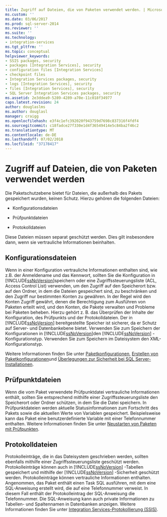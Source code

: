 ```yaml
---
title: Zugriff auf Dateien, die von Paketen verwendet werden. | Microsoft-Dokumentation
ms.custom: ''
ms.date: 03/06/2017
ms.prod: sql-server-2014
ms.reviewer: ''
ms.suite: ''
ms.technology:
- integration-services
ms.tgt_pltfrm: ''
ms.topic: conceptual
helpviewer_keywords:
- SSIS packages, security
- packages [Integration Services], security
- configuration files [Integration Services]
- checkpoint files
- Integration Services packages, security
- logs [Integration Services], security
- files [Integration Services], security
- SQL Server Integration Services packages, security
ms.assetid: 2e3ddea9-5289-4289-a70e-11c018f34977
caps.latest.revision: 24
author: douglaslms
ms.author: douglasl
manager: craigg
ms.openlocfilehash: e3f4c1efc392020f943759d7698c837316f4fdf4
ms.sourcegitcommit: c18fadce27f330e1d4f36549414e5c84ba2f46c2
ms.translationtype: MT
ms.contentlocale: de-DE
ms.lasthandoff: 07/02/2018
ms.locfileid: "37178417"
---
```

# <a name="access-to-files-used-by-packages"></a>Zugriff auf Dateien, die von Paketen verwendet werden
  Die Paketschutzebene bietet für Dateien, die außerhalb des Pakets gespeichert wurden, keinen Schutz. Hierzu gehören die folgenden Dateien:  
  
-   Konfigurationsdateien  
  
-   Prüfpunktdateien  
  
-   Protokolldateien  
  
 Diese Dateien müssen separat geschützt werden. Dies gilt insbesondere dann, wenn sie vertrauliche Informationen beinhalten.  
  
## <a name="configuration-files"></a>Konfigurationsdateien  
 Wenn in einer Konfiguration vertrauliche Informationen enthalten sind, wie z.B. der Anmeldename und das Kennwort, sollten Sie die Konfiguration in [!INCLUDE[ssNoVersion](../includes/ssnoversion-md.md)]speichern oder eine Zugriffssteuerungsliste (ACL, Access Control List) verwenden, um den Zugriff auf den Speicherort bzw. auf den Ordner, in dem die Dateien gespeichert sind, zu beschränken und den Zugriff nur bestimmten Konten zu gewähren. In der Regel wird den Konten Zugriff gewährt, denen die Berechtigung zum Ausführen von Paketen erteilt wird, und den Konten, die Pakete verwalten und Probleme bei Paketen beheben. Hierzu gehört z. B. das Überprüfen der Inhalte der Konfiguration, des Prüfpunkts und der Protokolldateien. Der in [!INCLUDE[ssNoVersion](../includes/ssnoversion-md.md)] bereitgestellte Speicher ist sicherer, da er Schutz auf Server- und Datenbankebene bietet. Verwenden Sie zum Speichern der Konfigurationen in [!INCLUDE[ssNoVersion](../includes/ssnoversion-md.md)]den [!INCLUDE[ssNoVersion](../includes/ssnoversion-md.md)] -Konfigurationstyp. Verwenden Sie zum Speichern im Dateisystem den XML-Konfigurationstyp.  
  
 Weitere Informationen finden Sie unter [Paketkonfigurationen](../../2014/integration-services/package-configurations.md), [Erstellen von Paketkonfigurationen](../../2014/integration-services/create-package-configurations.md)und [Überlegungen zur Sicherheit bei SQL Server-Installationen](../../2014/sql-server/install/security-considerations-for-a-sql-server-installation.md).  
  
## <a name="checkpoint-files"></a>Prüfpunktdateien  
 Wenn die vom Paket verwendete Prüfpunktdatei vertrauliche Informationen enthält, sollten Sie entsprechend mithilfe einer Zugriffssteuerungsliste den Speicherort oder Ordner schützen, in dem Sie die Datei speichern. In Prüfpunktdateien werden aktuelle Statusinformationen zum Fortschritt des Pakets sowie die aktuellen Werte von Variablen gespeichert. Beispielsweise kann das Paket eine benutzerdefinierte Variable mit einer Telefonnummer enthalten. Weitere Informationen finden Sie unter [Neustarten von Paketen mit Prüfpunkten](packages/restart-packages-by-using-checkpoints.md).  
  
## <a name="log-files"></a>Protokolldateien  
 Protokolleinträge, die in das Dateisystem geschrieben werden, sollten ebenfalls mithilfe einer Zugriffssteuerungsliste geschützt werden. Protokolleinträge können auch in [!INCLUDE[ssNoVersion](../includes/ssnoversion-md.md)] -Tabellen gespeichert und mithilfe der [!INCLUDE[ssNoVersion](../includes/ssnoversion-md.md)] -Sicherheit geschützt werden. Protokolleinträge können vertrauliche Informationen enthalten. Angenommen, das Paket enthält einen Task SQL ausführen, mit dem eine SQL-Anweisung erstellt wird, die auf eine Telefonnummer verweist. In diesem Fall enthält der Protokolleintrag der SQL-Anweisung die Telefonnummer. Die SQL-Anweisung kann auch private Informationen zu Tabellen- und Spaltennamen in Datenbanken anzeigen. Weitere Informationen finden Sie unter [Integration Services-Protokollierung &#40;SSIS&#41;](performance/integration-services-ssis-logging.md).  
  
  
